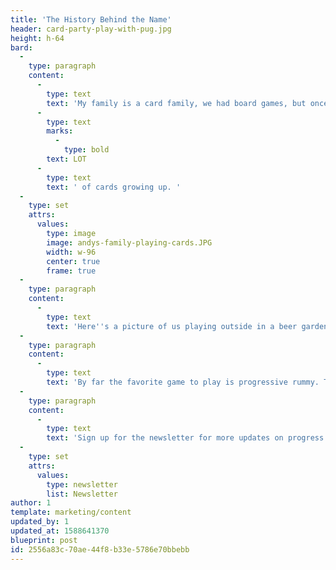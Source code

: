 ```yaml
---
title: 'The History Behind the Name'
header: card-party-play-with-pug.jpg
height: h-64
bard:
  -
    type: paragraph
    content:
      -
        type: text
        text: 'My family is a card family, we had board games, but once my sister and I were old enough to understand the logic we played cards. Well cards and dominos, but anyway, we played a '
      -
        type: text
        marks:
          -
            type: bold
        text: LOT
      -
        type: text
        text: ' of cards growing up. '
  -
    type: set
    attrs:
      values:
        type: image
        image: andys-family-playing-cards.JPG
        width: w-96
        center: true
        frame: true
  -
    type: paragraph
    content:
      -
        type: text
        text: 'Here''s a picture of us playing outside in a beer garden in Saint Louis during my sister''s final year at St. Louis University.'
  -
    type: paragraph
    content:
      -
        type: text
        text: 'By far the favorite game to play is progressive rummy. This habit of playing cards anywhere and anytime even extended to our group of family friends and resulted in frequent rotating card nights. These rotating game nights became affectionately known as "Card Parties", thus the name of this app!'
  -
    type: paragraph
    content:
      -
        type: text
        text: 'Sign up for the newsletter for more updates on progress!'
  -
    type: set
    attrs:
      values:
        type: newsletter
        list: Newsletter
author: 1
template: marketing/content
updated_by: 1
updated_at: 1588641370
blueprint: post
id: 2556a83c-70ae-44f8-b33e-5786e70bbebb
---
```

